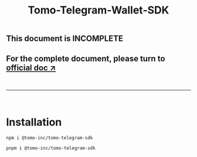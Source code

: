 <h1 align="center" style="border-bottom: none">
    <b>
        Tomo-Telegram-Wallet-SDK
        <br>
    </b>
</h1>

<p align="center">
  <img src="https://pub-6c52100fa9ac41f681f0713eac878541.r2.dev/refferal.png" alt="" border="0">
</p>

## This document is INCOMPLETE
## For the complete document, please turn to [official doc ↗](https://docs.tomo.inc/tomo-sdk/tomo-telegram-sdk)
  
<br>
<hr>
<br>

# Installation

```npm
npm i @tomo-inc/tomo-telegram-sdk
```

```npm
pnpm i @tomo-inc/tomo-telegram-sdk
```
